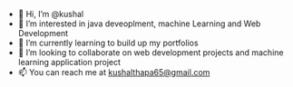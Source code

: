 - 👋 Hi, I’m @kushal
- 👀 I’m interested in java deveoplment, machine Learning and Web Development
- 🌱 I’m currently learning to build up my portfolios
- 💞️ I’m looking to collaborate on web development projects and machine learning application project
- 📫 You can reach me at kushalthapa65@gmail.com

<!---
kussall/kussall is a ✨ special ✨ repository because its `README.md` (this file) appears on your GitHub profile.
You can click the Preview link to take a look at your changes.
--->
